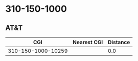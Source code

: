 # 310-150-1000
## AT&T


| CGI | Nearest CGI | Distance |
|-----|-------------|----------|
| 310-150-1000-10259 |  | 0.0 |
